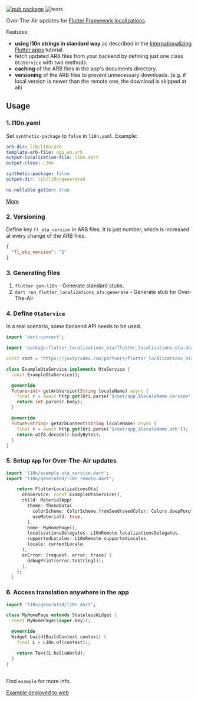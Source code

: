 [![pub package](https://img.shields.io/pub/v/flutter_localizations_ota.svg)](https://pub.dev/packages/flutter_localizations_ota)
![tests](https://github.com/justprodev/flutter_localizations_ota/actions/workflows/pull_request.yaml/badge.svg)

Over-The-Air updates for [Flutter Framework localizations](https://github.com/flutter/flutter/tree/master/packages/flutter_localizations).

Features:

- **using l10n strings in standard way** as described in the [Internationalizing Flutter apps](https://docs.flutter.dev/ui/accessibility-and-internationalization/internationalization) tutorial.
- fetch updated ARB files from your backend by defining just one class `OtaService` with two methods.
- **caching** of the ARB files in the app's documents directory.
- **versioning** of the ARB files to prevent unnecessary downloads. (e.g. if local version is newer than the remote one, the download is skipped at all)

## Usage

### 1. l10n.yaml

Set `synthetic-package` to `false` in `l10n.yaml`. Example: 

```yaml
arb-dir: lib/l10n/arb
template-arb-file: app_en.arb
output-localization-file: l10n.dart
output-class: L10n

synthetic-package: false
output-dir: lib/l10n/generated

no-nullable-getter: true
```

[More](https://docs.flutter.dev/ui/accessibility-and-internationalization/internationalization#configuring-the-l10n-yaml-file)

### 2. Versioning

Define key `fl_ota_version` in ARB files. It is just number, which is increased at every change of the ARB files.

```json
{
  "fl_ota_version": "1"
} 
```

### 3. Generating files

1. `flutter gen-l10n` - Generate standard stubs.
2.  `dart run flutter_localizations_ota:generate` - Generate stub for Over-The-Air

### 4. Define `OtaService`

In a real scenario, some backend API needs to be used.

```dart
import 'dart:convert';

import 'package:flutter_localizations_ota/flutter_localizations_ota.dart';

const root = 'https://justprodev.com/partners/flutter_localizations_ota/arb';

class ExampleOtaService implements OtaService {
  const ExampleOtaService();

  @override
  Future<int> getArbVersion(String localeName) async {
    final r = await http.get(Uri.parse('$root/app_$localeName.version'));
    return int.parse(r.body);
  }

  @override
  Future<String> getArbContent(String localeName) async {
    final r = await http.get(Uri.parse('$root/app_$localeName.arb'));
    return utf8.decode(r.bodyBytes);
  }
}
```

### 5. Setup `App` for Over-The-Air updates

```dart
import 'l10n/example_ota_service.dart';
import 'l10n/generated/l10n_remote.dart';
```
```dart
    return FlutterLocalizationsOta(
      otaService: const ExampleOtaService(),
      child: MaterialApp(
        theme: ThemeData(
          colorScheme: ColorScheme.fromSeed(seedColor: Colors.deepPurple),
          useMaterial3: true,
        ),
        home: MyHomePage(),
        localizationsDelegates: L10nRemote.localizationsDelegates,
        supportedLocales: L10nRemote.supportedLocales,
        locale: currentLocale,
      ),
      onError: (request, error, trace) {
        debugPrint(error.toString());
      },
    );
  }
```

### 6. Access translation anywhere in the app

```dart
import 'l10n/generated/l10n.dart';
```
```dart
class MyHomePage extends StatelessWidget {
  const MyHomePage({super.key});

  @override
  Widget build(BuildContext context) {
    final L = L10n.of(context)!;

    return Text(L.helloWorld);
  }
}
```
##

Find `example` for more info.

[Example deployed to web](https://justprodev.com/partners/flutter_localizations_ota/web/)

